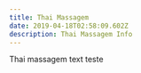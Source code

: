 ```yaml
---
title: Thai Massagem
date: 2019-04-18T02:58:09.602Z
description: Thai Massagem Info
---
```

Thai massagem text teste
